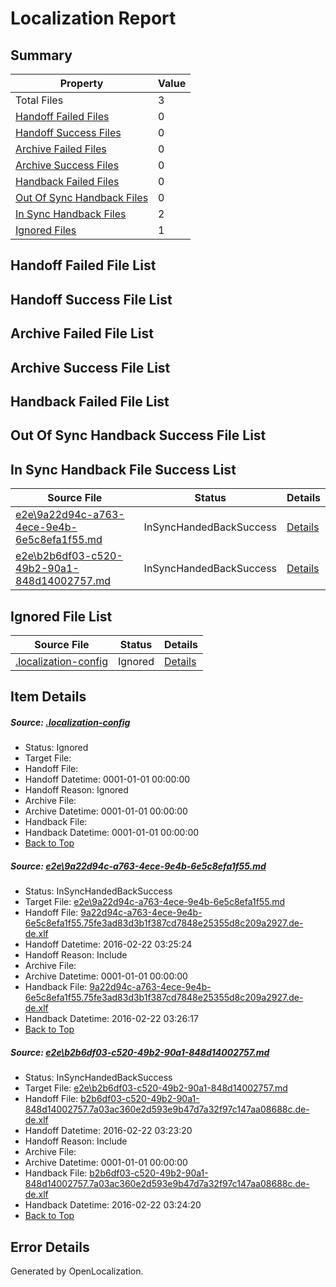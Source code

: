 # <a name='report-top'></a> Localization Report

## Summary
 Property | Value 
 -------- | ----- 
 Total Files | 3
[ Handoff Failed Files ](#handoff-failed-list)| 0
[ Handoff Success Files ](#handoff-success-list)| 0
[ Archive Failed Files ](#archive-failed-list)| 0
[ Archive Success Files ](#archive-success-list)| 0
[ Handback Failed Files ](#handback-failed-list)| 0
[ Out Of Sync Handback Files ](#outofsync-handback-success-list)| 0
[ In Sync Handback Files ](#insync-handback-success-list)| 2
[ Ignored Files ](#ignored-list)| 1

## <a name='handoff-failed-list'></a> Handoff Failed File List

## <a name='handoff-success-list'></a> Handoff Success File List

## <a name='archive-failed-list'></a> Archive Failed File List

## <a name='archive-success-list'></a> Archive Success File List

## <a name='handback-failed-list'></a> Handback Failed File List

## <a name='outofsync-handback-success-list'></a> Out Of Sync Handback Success File List

## <a name='insync-handback-success-list'></a> In Sync Handback File Success List
 Source File | Status | Details 
 ----------- | ------ | ------- 
 [e2e\9a22d94c-a763-4ece-9e4b-6e5c8efa1f55.md](https://github.com/OpenLocalizationTest/oltest/blob/9cd652affaefd9e88ffece7a4ae650e9cfd79049/e2e/9a22d94c-a763-4ece-9e4b-6e5c8efa1f55.md) | InSyncHandedBackSuccess | [Details](#c081634a1742c3a6995e4162a1ec4e7dba46ddad1)
 [e2e\b2b6df03-c520-49b2-90a1-848d14002757.md](https://github.com/OpenLocalizationTest/oltest/blob/f960597d86a944c4693fc8fd8ac61f3cbe9e45a0/e2e/b2b6df03-c520-49b2-90a1-848d14002757.md) | InSyncHandedBackSuccess | [Details](#47afd9b4b834317d5b6fe245c1bb95e42a12d6c52)

## <a name='ignored-list'></a> Ignored File List
 Source File | Status | Details 
 ----------- | ------ | ------- 
 [.localization-config](https://github.com/OpenLocalizationTest/oltest/blob/9cd652affaefd9e88ffece7a4ae650e9cfd79049/.localization-config) | Ignored | [Details](#e4725be8631cbe979bbe0fa8b97cd75f1fd41d4d0)

## Item Details
##### <a name='e4725be8631cbe979bbe0fa8b97cd75f1fd41d4d0'></a> Source: [.localization-config](https://github.com/OpenLocalizationTest/oltest/blob/9cd652affaefd9e88ffece7a4ae650e9cfd79049/.localization-config)
* Status: Ignored
* Target File: 
* Handoff File: 
* Handoff Datetime: 0001-01-01 00:00:00
* Handoff Reason: Ignored
* Archive File: 
* Archive Datetime: 0001-01-01 00:00:00
* Handback File: 
* Handback Datetime: 0001-01-01 00:00:00
* [Back to Top](#report-top)

##### <a name='c081634a1742c3a6995e4162a1ec4e7dba46ddad1'></a> Source: [e2e\9a22d94c-a763-4ece-9e4b-6e5c8efa1f55.md](https://github.com/OpenLocalizationTest/oltest/blob/9cd652affaefd9e88ffece7a4ae650e9cfd79049/e2e/9a22d94c-a763-4ece-9e4b-6e5c8efa1f55.md)
* Status: InSyncHandedBackSuccess
* Target File: [e2e\9a22d94c-a763-4ece-9e4b-6e5c8efa1f55.md](https://github.com/OpenLocalizationTestOrg/oltest.de-de/blob/48672a3904ae6ef9d060a23028d4fe33e231916e/e2e/9a22d94c-a763-4ece-9e4b-6e5c8efa1f55.md)
* Handoff File: [9a22d94c-a763-4ece-9e4b-6e5c8efa1f55.75fe3ad83d3b1f387cd7848e25355d8c209a2927.de-de.xlf](https://github.com/OpenLocalizationTestOrg/olhandoff/blob/112caa8389f04f6bfdb55c108bc9f89b112f9802/ol-handoff/OpenLocalizationTestOrg/oltest.de-de/yufeih/9a22d94c-a763-4ece-9e4b-6e5c8efa1f55.75fe3ad83d3b1f387cd7848e25355d8c209a2927.de-de.xlf)
* Handoff Datetime: 2016-02-22 03:25:24
* Handoff Reason: Include
* Archive File: 
* Archive Datetime: 0001-01-01 00:00:00
* Handback File: [9a22d94c-a763-4ece-9e4b-6e5c8efa1f55.75fe3ad83d3b1f387cd7848e25355d8c209a2927.de-de.xlf](https://github.com/OpenLocalizationTestOrg/olhandback/blob/509d03d155c0b472b1bd1e185c3fbc3699fa91cf/ol-handback/OpenLocalizationTestOrg/oltest.de-de/yufeih/9a22d94c-a763-4ece-9e4b-6e5c8efa1f55.75fe3ad83d3b1f387cd7848e25355d8c209a2927.de-de.xlf)
* Handback Datetime: 2016-02-22 03:26:17
* [Back to Top](#report-top)

##### <a name='47afd9b4b834317d5b6fe245c1bb95e42a12d6c52'></a> Source: [e2e\b2b6df03-c520-49b2-90a1-848d14002757.md](https://github.com/OpenLocalizationTest/oltest/blob/f960597d86a944c4693fc8fd8ac61f3cbe9e45a0/e2e/b2b6df03-c520-49b2-90a1-848d14002757.md)
* Status: InSyncHandedBackSuccess
* Target File: [e2e\b2b6df03-c520-49b2-90a1-848d14002757.md](https://github.com/OpenLocalizationTestOrg/oltest.de-de/blob/6bab16574b03233d514f3a2671824188c210a313/e2e/b2b6df03-c520-49b2-90a1-848d14002757.md)
* Handoff File: [b2b6df03-c520-49b2-90a1-848d14002757.7a03ac360e2d593e9b47d7a32f97c147aa08688c.de-de.xlf](https://github.com/OpenLocalizationTestOrg/olhandoff/blob/b51a16700aedf1c218d38f001c8ce77bcb8c02be/ol-handoff/OpenLocalizationTestOrg/oltest.de-de/yufeih/b2b6df03-c520-49b2-90a1-848d14002757.7a03ac360e2d593e9b47d7a32f97c147aa08688c.de-de.xlf)
* Handoff Datetime: 2016-02-22 03:23:20
* Handoff Reason: Include
* Archive File: 
* Archive Datetime: 0001-01-01 00:00:00
* Handback File: [b2b6df03-c520-49b2-90a1-848d14002757.7a03ac360e2d593e9b47d7a32f97c147aa08688c.de-de.xlf](https://github.com/OpenLocalizationTestOrg/olhandback/blob/3677ff7ee0a0eae0ec2209409fa547e8e8519d91/ol-handback/OpenLocalizationTestOrg/oltest.de-de/yufeih/b2b6df03-c520-49b2-90a1-848d14002757.7a03ac360e2d593e9b47d7a32f97c147aa08688c.de-de.xlf)
* Handback Datetime: 2016-02-22 03:24:20
* [Back to Top](#report-top)


## Error Details

Generated by OpenLocalization.
